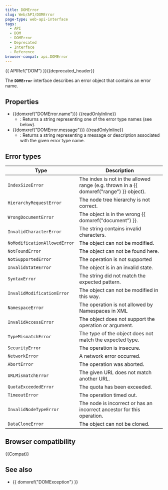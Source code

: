 ```yaml
---
title: DOMError
slug: Web/API/DOMError
page-type: web-api-interface
tags:
  - API
  - DOM
  - DOMError
  - Deprecated
  - Interface
  - Reference
browser-compat: api.DOMError
---
```

{{ APIRef("DOM") }}{{deprecated_header}}

The **`DOMError`** interface describes an error object that contains an error name.

## Properties

- {{domxref("DOMError.name")}} {{readOnlyInline}}
  - : Returns a string representing one of the error type names (see below).
- {{domxref("DOMError.message")}} {{readOnlyInline}}
  - : Returns a string representing a message or description associated with the given error type name.

## Error types

| Type                         | Description                                                                                   |
| ---------------------------- | --------------------------------------------------------------------------------------------- |
| `IndexSizeError`             | The index is not in the allowed range (e.g. thrown in a {{ domxref("range") }} object). |
| `HierarchyRequestError`      | The node tree hierarchy is not correct.                                                       |
| `WrongDocumentError`         | The object is in the wrong {{ domxref("document") }}.                                  |
| `InvalidCharacterError`      | The string contains invalid characters.                                                       |
| `NoModificationAllowedError` | The object can not be modified.                                                               |
| `NotFoundError`              | The object can not be found here.                                                             |
| `NotSupportedError`          | The operation is not supported                                                                |
| `InvalidStateError`          | The object is in an invalid state.                                                            |
| `SyntaxError`                | The string did not match the expected pattern.                                                |
| `InvalidModificationError`   | The object can not be modified in this way.                                                   |
| `NamespaceError`             | The operation is not allowed by Namespaces in XML                                             |
| `InvalidAccessError`         | The object does not support the operation or argument.                                        |
| `TypeMismatchError`          | The type of the object does not match the expected type.                                      |
| `SecurityError`              | The operation is insecure.                                                                    |
| `NetworkError`               | A network error occurred.                                                                     |
| `AbortError`                 | The operation was aborted.                                                                    |
| `URLMismatchError`           | The given URL does not match another URL.                                                     |
| `QuotaExceededError`         | The quota has been exceeded.                                                                  |
| `TimeoutError`               | The operation timed out.                                                                      |
| `InvalidNodeTypeError`       | The node is incorrect or has an incorrect ancestor for this operation.                        |
| `DataCloneError`             | The object can not be cloned.                                                                 |

## Browser compatibility

{{Compat}}

## See also

- {{ domxref("DOMException") }}
